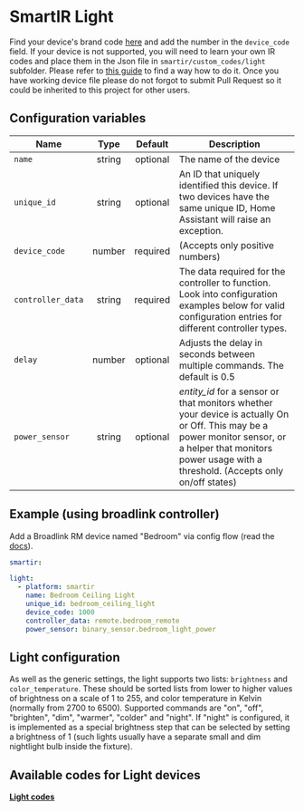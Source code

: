 # SmartIR Light

Find your device's brand code [here](LIGHT_CODES.md) and add the number in the `device_code` field. If your device is not supported, you will need to learn your own IR codes and place them in the Json file in `smartir/custom_codes/light` subfolder. Please refer to [this guide](CODES_SYNTAX.md) to find a way how to do it. Once you have working device file please do not forgot to submit Pull Request so it could be inherited to this project for other users.

## Configuration variables

| Name                         |  Type   | Default  | Description   |
| --- | :---: | :---: | --- |
| `name` | string | optional | The name of the device |
| `unique_id` | string | optional | An ID that uniquely identified this device. If two devices have the same unique ID, Home Assistant will raise an exception. |
| `device_code` | number | required | (Accepts only positive numbers) |
| `controller_data` | string | required | The data required for the controller to function. Look into configuration examples below for valid configuration entries for different controller types. |
|  `delay` | number | optional | Adjusts the delay in seconds between multiple commands. The default is 0.5 |
|  `power_sensor` | string | optional | _entity_id_ for a sensor or that monitors whether your device is actually On or Off. This may be a power monitor sensor, or a helper that monitors power usage with a threshold. (Accepts only on/off states) |

## Example (using broadlink controller)

Add a Broadlink RM device named "Bedroom" via config flow (read the [docs](https://www.homeassistant.io/integrations/broadlink/)).

```yaml
smartir:

light:
  - platform: smartir
    name: Bedroom Ceiling Light
    unique_id: bedroom_ceiling_light
    device_code: 1000
    controller_data: remote.bedroom_remote
    power_sensor: binary_sensor.bedroom_light_power
```

## Light configuration

As well as the generic settings, the light supports two lists:
`brightness` and `color_temperature`.  These should be sorted lists
from lower to higher values of brightness on a scale of 1 to 255, and
color temperature in Kelvin (normally from 2700 to 6500).  Supported
commands are "on", "off", "brighten", "dim", "warmer", "colder" and "night".
If "night" is configured, it is implemented as a special brightness step that
can be selected by setting a brightness of 1 (such lights usually have a
separate small and dim nightlight bulb inside the fixture).


## Available codes for Light devices

[**Light codes**](/docs/LIGHT_CODES.md)

